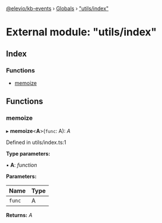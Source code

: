 [@elevio/kb-events](../README.md) › [Globals](../globals.md) › ["utils/index"](_utils_index_.md)

# External module: "utils/index"

## Index

### Functions

* [memoize](_utils_index_.md#memoize)

## Functions

###  memoize

▸ **memoize**<**A**>(`func`: A): *A*

Defined in utils/index.ts:1

**Type parameters:**

▪ **A**: *function*

**Parameters:**

Name | Type |
------ | ------ |
`func` | A |

**Returns:** *A*
